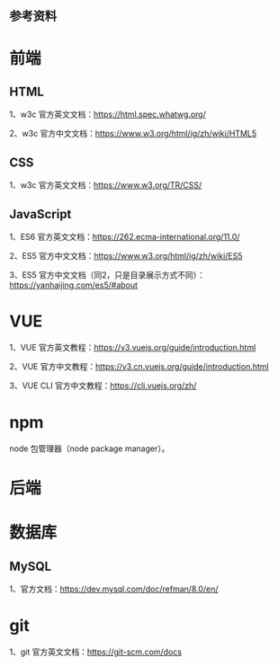 参考资料
---

# 前端

## HTML

1、w3c 官方英文文档：https://html.spec.whatwg.org/

2、w3c 官方中文文档：https://www.w3.org/html/ig/zh/wiki/HTML5

## CSS

1、w3c 官方英文文档：https://www.w3.org/TR/CSS/

## JavaScript

1、ES6 官方英文文档：https://262.ecma-international.org/11.0/

2、ES5 官方中文文档：https://www.w3.org/html/ig/zh/wiki/ES5

3、ES5 官方中文文档（同2，只是目录展示方式不同）：https://yanhaijing.com/es5/#about

# VUE

1、VUE 官方英文教程：https://v3.vuejs.org/guide/introduction.html

2、VUE 官方中文教程：https://v3.cn.vuejs.org/guide/introduction.html

3、VUE CLI  官方中文教程：https://cli.vuejs.org/zh/

# npm

node 包管理器（node package manager）。

# 后端

# 数据库

## MySQL

1、官方文档：https://dev.mysql.com/doc/refman/8.0/en/

# git

1、git 官方英文文档：https://git-scm.com/docs